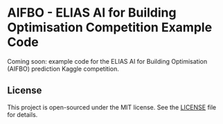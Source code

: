 AIFBO - ELIAS AI for Building Optimisation Competition Example Code
===

Coming soon: example code for the ELIAS AI for Building Optimisation (AIFBO) prediction Kaggle competition.


License
---

This project is open-sourced under the MIT license. See the
[LICENSE](LICENSE) file for details.
